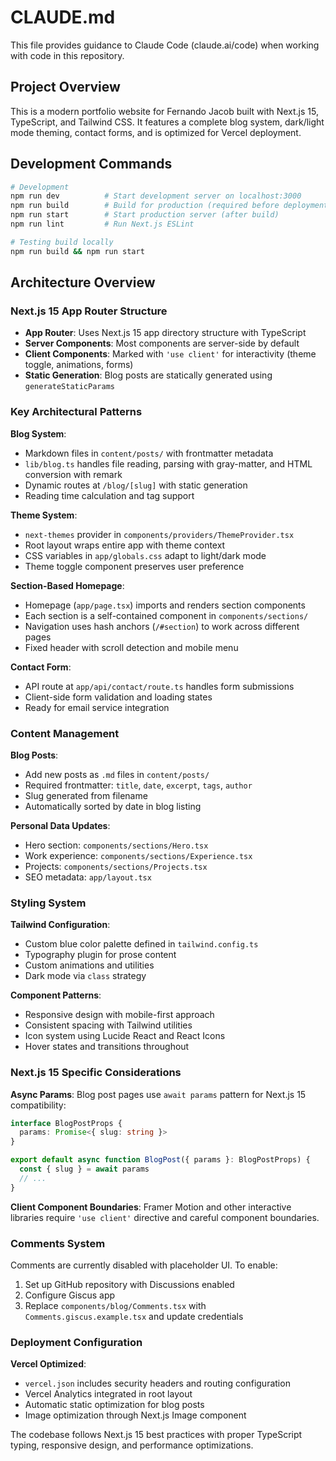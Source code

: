 # CLAUDE.md

This file provides guidance to Claude Code (claude.ai/code) when working with code in this repository.

## Project Overview

This is a modern portfolio website for Fernando Jacob built with Next.js 15, TypeScript, and Tailwind CSS. It features a complete blog system, dark/light mode theming, contact forms, and is optimized for Vercel deployment.

## Development Commands

```bash
# Development
npm run dev          # Start development server on localhost:3000
npm run build        # Build for production (required before deployment)
npm run start        # Start production server (after build)
npm run lint         # Run Next.js ESLint

# Testing build locally
npm run build && npm run start
```

## Architecture Overview

### Next.js 15 App Router Structure
- **App Router**: Uses Next.js 15 app directory structure with TypeScript
- **Server Components**: Most components are server-side by default
- **Client Components**: Marked with `'use client'` for interactivity (theme toggle, animations, forms)
- **Static Generation**: Blog posts are statically generated using `generateStaticParams`

### Key Architectural Patterns

**Blog System**: 
- Markdown files in `content/posts/` with frontmatter metadata
- `lib/blog.ts` handles file reading, parsing with gray-matter, and HTML conversion with remark
- Dynamic routes at `/blog/[slug]` with static generation
- Reading time calculation and tag support

**Theme System**:
- `next-themes` provider in `components/providers/ThemeProvider.tsx`
- Root layout wraps entire app with theme context
- CSS variables in `app/globals.css` adapt to light/dark mode
- Theme toggle component preserves user preference

**Section-Based Homepage**:
- Homepage (`app/page.tsx`) imports and renders section components
- Each section is a self-contained component in `components/sections/`
- Navigation uses hash anchors (`/#section`) to work across different pages
- Fixed header with scroll detection and mobile menu

**Contact Form**:
- API route at `app/api/contact/route.ts` handles form submissions
- Client-side form validation and loading states
- Ready for email service integration

### Content Management

**Blog Posts**:
- Add new posts as `.md` files in `content/posts/`
- Required frontmatter: `title`, `date`, `excerpt`, `tags`, `author`
- Slug generated from filename
- Automatically sorted by date in blog listing

**Personal Data Updates**:
- Hero section: `components/sections/Hero.tsx`
- Work experience: `components/sections/Experience.tsx` 
- Projects: `components/sections/Projects.tsx`
- SEO metadata: `app/layout.tsx`

### Styling System

**Tailwind Configuration**:
- Custom blue color palette defined in `tailwind.config.ts`
- Typography plugin for prose content
- Custom animations and utilities
- Dark mode via `class` strategy

**Component Patterns**:
- Responsive design with mobile-first approach
- Consistent spacing with Tailwind utilities
- Icon system using Lucide React and React Icons
- Hover states and transitions throughout

### Next.js 15 Specific Considerations

**Async Params**: Blog post pages use `await params` pattern for Next.js 15 compatibility:
```typescript
interface BlogPostProps {
  params: Promise<{ slug: string }>
}

export default async function BlogPost({ params }: BlogPostProps) {
  const { slug } = await params
  // ...
}
```

**Client Component Boundaries**: Framer Motion and other interactive libraries require `'use client'` directive and careful component boundaries.

### Comments System

Comments are currently disabled with placeholder UI. To enable:
1. Set up GitHub repository with Discussions enabled
2. Configure Giscus app
3. Replace `components/blog/Comments.tsx` with `Comments.giscus.example.tsx` and update credentials

### Deployment Configuration

**Vercel Optimized**:
- `vercel.json` includes security headers and routing configuration
- Vercel Analytics integrated in root layout
- Automatic static optimization for blog posts
- Image optimization through Next.js Image component

The codebase follows Next.js 15 best practices with proper TypeScript typing, responsive design, and performance optimizations.